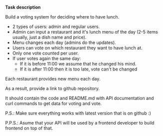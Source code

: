 **Task description**

Build a voting system for deciding where to have lunch.

* 2 types of users: admin and regular users.
* Admin can input a restaurant and it's lunch menu of the day (2-5 items usually, just a dish name and price).
* Menu changes each day (admins do the updates).
* Users can vote on which restaurant they want to have lunch at.
* Only one vote counted per user.
* If user votes again the same day:
  * If it is before 11:00 we assume that he changed his mind.
  * If it is after 11:00 then it is too late, vote can't be changed

Each restaurant provides new menu each day.

As a result, provide a link to github repository.

It should contain the code and README.md with API documentation and curl commands to get data for voting and vote.

P.S.: Make sure everything works with latest version that is on github :)

P.P.S.: Asume that your API will be used by a frontend developer to build frontend on top of that.